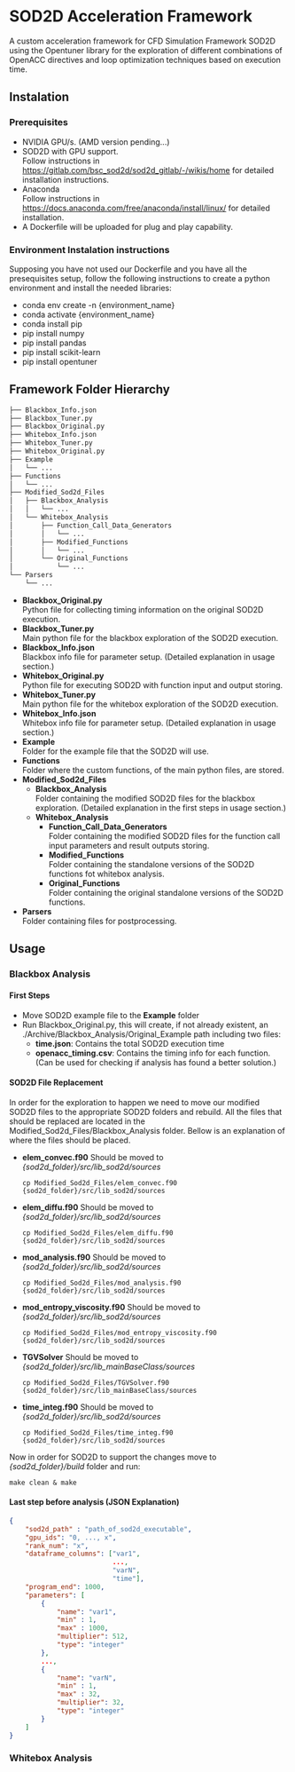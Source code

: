 # SOD2D Acceleration Framework

A custom acceleration framework for CFD Simulation Framework SOD2D using the Opentuner library for the exploration of different combinations of OpenACC directives and loop optimization techniques based on execution time. 

## Instalation

### Prerequisites
- NVIDIA GPU/s. (AMD version pending...)
- SOD2D with GPU support.  
  Follow instructions in https://gitlab.com/bsc_sod2d/sod2d_gitlab/-/wikis/home for detailed installation instructions.
- Anaconda  
  Follow instructions in https://docs.anaconda.com/free/anaconda/install/linux/ for detailed installation.
- A Dockerfile will be uploaded for plug and play capability.

### Environment Instalation instructions
Supposing you have not used our Dockerfile and you have all the presequisites setup, follow the following instructions to create a python environment and install the needed libraries:
- conda env create -n {environment_name}
- conda activate {environment_name}
- conda install pip
- pip install numpy
- pip install pandas
- pip install scikit-learn
- pip install opentuner

## Framework Folder Hierarchy
```bash
├── Blackbox_Info.json
├── Blackbox_Tuner.py
├── Blackbox_Original.py
├── Whitebox_Info.json
├── Whitebox_Tuner.py
├── Whitebox_Original.py
├── Example
│   └── ...
├── Functions
│   └── ...
├── Modified_Sod2d_Files
│   ├── Blackbox_Analysis
│   │   └── ...
│   └── Whitebox_Analysis
│       ├── Function_Call_Data_Generators
│       │   └── ...
│       ├── Modified_Functions
│       │   └── ...
│       └── Original_Functions
│           └── ...
└── Parsers
    └── ...
```
- **Blackbox_Original.py**  
  Python file for collecting timing information on the original SOD2D execution.
- **Blackbox_Tuner.py**  
  Main python file for the blackbox exploration of the SOD2D execution.
- **Blackbox_Info.json**  
  Blackbox info file for parameter setup. (Detailed explanation in usage section.)
- **Whitebox_Original.py**  
  Python file for executing SOD2D with function input and output storing.
- **Whitebox_Tuner.py**  
  Main python file for the whitebox exploration of the SOD2D execution.
- **Whitebox_Info.json**  
  Whitebox info file for parameter setup. (Detailed explanation in usage section.)
- **Example**  
  Folder for the example file that the SOD2D will use.
- **Functions**  
  Folder where the custom functions, of the main python files, are stored.
- **Modified_Sod2d_Files**
  - **Blackbox_Analysis**  
    Folder containing the modified SOD2D files for the blackbox exploration. (Detailed explanation in the first steps in usage section.)
  - **Whitebox_Analysis**
    - **Function_Call_Data_Generators**  
      Folder containing the modified SOD2D files for the function call input parameters and result outputs storing.
    - **Modified_Functions**  
      Folder containing the standalone versions of the SOD2D functions fot whitebox analysis.
    - **Original_Functions**  
      Folder containing the original standalone versions of the SOD2D functions.
- **Parsers**  
  Folder containing files for postprocessing.

## Usage

### Blackbox Analysis

#### First Steps
- Move SOD2D example file to the **Example** folder
- Run Blackbox_Original.py, this will create, if not already existent, an ./Archive/Blackbox_Analysis/Original_Example path including two files:
  - **time.json**: Contains the total SOD2D execution time
  - **openacc_timing.csv**: Contains the timing info for each function. (Can be used for checking if analysis has found a better solution.)

#### SOD2D File Replacement
In order for the exploration to happen we need to move our modified SOD2D files to the appropriate SOD2D folders and rebuild. All the files that should be replaced are located in the Modified_Sod2d_Files/Blackbox_Analysis folder. Bellow is an explanation of where the files should be placed. 

- **elem_convec.f90**
  Should be moved to *{sod2d_folder}/src/lib_sod2d/sources*
  ```
  cp Modified_Sod2d_Files/elem_convec.f90 {sod2d_folder}/src/lib_sod2d/sources
  ```
- **elem_diffu.f90**
  Should be moved to *{sod2d_folder}/src/lib_sod2d/sources*
  ```
  cp Modified_Sod2d_Files/elem_diffu.f90 {sod2d_folder}/src/lib_sod2d/sources
  ```
- **mod_analysis.f90**
  Should be moved to *{sod2d_folder}/src/lib_sod2d/sources*
  ```
  cp Modified_Sod2d_Files/mod_analysis.f90 {sod2d_folder}/src/lib_sod2d/sources
  ```
- **mod_entropy_viscosity.f90**
  Should be moved to *{sod2d_folder}/src/lib_sod2d/sources*
  ```
  cp Modified_Sod2d_Files/mod_entropy_viscosity.f90 {sod2d_folder}/src/lib_sod2d/sources
  ```
- **TGVSolver**
  Should be moved to *{sod2d_folder}/src/lib_mainBaseClass/sources*
  ```
  cp Modified_Sod2d_Files/TGVSolver.f90 {sod2d_folder}/src/lib_mainBaseClass/sources
  ```
- **time_integ.f90**
  Should be moved to *{sod2d_folder}/src/lib_sod2d/sources*
  ```
  cp Modified_Sod2d_Files/time_integ.f90 {sod2d_folder}/src/lib_sod2d/sources
  ```

Now in order for SOD2D to support the changes move to *{sod2d_folder}/build* folder and run:
```
make clean & make
```

#### Last step before analysis (JSON Explanation)
```json
{   
    "sod2d_path" : "path_of_sod2d_executable",
    "gpu_ids": "0, ..., x",
    "rank_num": "x",
    "dataframe_columns": ["var1",
                          ...,
                          "varN", 
                          "time"],
    "program_end": 1000,
    "parameters": [
        {
            "name": "var1",
            "min" : 1,
            "max" : 1000,
            "multiplier": 512,
            "type": "integer"
        },
        ...,
        {
            "name": "varN",
            "min" : 1,
            "max" : 32,
            "multiplier": 32,
            "type": "integer"
        }
    ]    
}
```

### Whitebox Analysis
